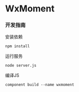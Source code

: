 # WxMoment

### 开发指南


安装依赖

```
npm install
```

运行服务 

```
node server.js
```

编译JS

```
component build --name wxmoment
```